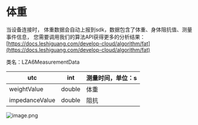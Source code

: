 <a name="D8Xcm"></a>
# 体重
当设备连接时， 体重数据会自动上报到sdk，数据包含了体重、身体阻抗值、测量事件信息， 您需要调用我们的算法API获得更多的分析结果：[https://docs.leshiguang.com/develop-cloud/algorithm/fat](https://docs.leshiguang.com/develop-cloud/algorithm/fat)

类名：LZA6MeasurementData

| utc | int | 测量时间，单位：s |
| --- | --- | --- |
| weightValue | double | 体重 |
| impedanceValue | double | 阻抗 |



![image.png](https://cdn.nlark.com/yuque/0/2021/png/265997/1616072648380-9fa34745-69ce-4f81-87bc-4b5ac6af45b4.png#align=left&display=inline&height=2337&margin=%5Bobject%20Object%5D&name=image.png&originHeight=2337&originWidth=1080&size=634237&status=done&style=none&width=1080)

